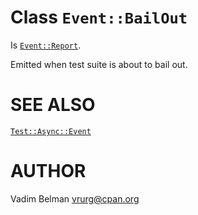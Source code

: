 Class `Event::BailOut`
======================

Is [`Event::Report`](https://github.com/vrurg/raku-Test-Async/blob/v0.1.3/docs/md/Test/Async/Event/Report.md).

Emitted when test suite is about to bail out.

SEE ALSO
========

[`Test::Async::Event`](https://github.com/vrurg/raku-Test-Async/blob/v0.1.3/docs/md/Test/Async/Event.md)

AUTHOR
======

Vadim Belman <vrurg@cpan.org>


